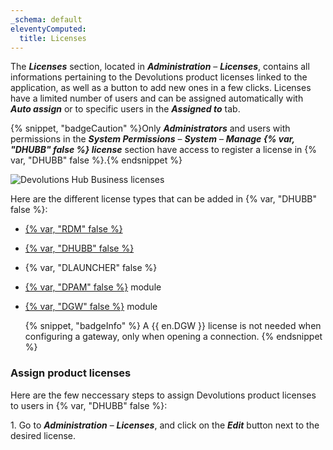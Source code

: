 ```yaml
---
_schema: default
eleventyComputed:
  title: Licenses
---
```

The ***Licenses*** section, located in ***Administration*** – ***Licenses***, contains all informations pertaining to the Devolutions product licenses linked to the application, as well as a button to add new ones in a few clicks. Licenses have a limited number of users and can be assigned automatically with ***Auto assign*** or to specific users in the ***Assigned to*** tab.

{% snippet, "badgeCaution" %}Only ***Administrators*** and users with permissions in the ***System Permissions*** – ***System*** – ***Manage {% var, "DHUBB" false %} license*** section have access to register a license in {% var, "DHUBB" false %}.{% endsnippet %}

![Devolutions Hub Business licenses](https://cdnweb.devolutions.net/docs/HUBB4011_2024_2.png "Devolutions Hub Business licenses")

Here are the different license types that can be added in {% var, "DHUBB" false %}:

* [{% var, "RDM" false %}](https://docs.devolutions.net/rdm/overview/what-is-rdm/)
* [{% var, "DHUBB" false %}](https://docs.devolutions.net/hub/overview/what-is-hub/)
* {% var, "DLAUNCHER" false %}
* [{% var, "DPAM" false %}](https://docs.devolutions.net/pam/overview/what-is-pam/) module
* [{% var, "DGW" false %}](https://docs.devolutions.net/dgw/overview/what-is-dgw/) module

  {% snippet, "badgeInfo" %}
    A {{ en.DGW }} license is not needed when configuring a gateway, only when opening a connection.
    {% endsnippet %}

### Assign product licenses

Here are the few neccessary steps to assign Devolutions product licenses to users in {% var, "DHUBB" false %}:

1\. Go to ***Administration*** – ***Licenses***, and click on the ***Edit*** button next to the desired license.

&nbsp;

&nbsp;

&nbsp;